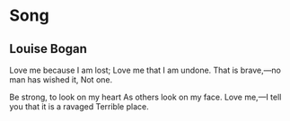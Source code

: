# Song
## Louise Bogan
Love me because I am lost;
Love me that I am undone.
That is brave,—no man has wished it,
Not one.

Be strong, to look on my heart
As others look on my face.
Love me,—I tell you that it is a ravaged
Terrible place.